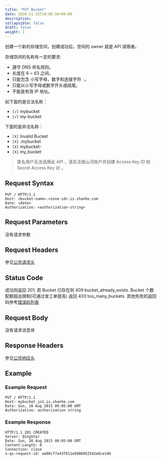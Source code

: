 ```yaml
---
title: "PUT Bucket"
date: 2020-11-25T10:08:56+09:00
description:
collapsible: false
draft: false
weight: 1
---
```



创建一个新的存储空间，创建成功后，空间的 owner 就是 API 调用者。

存储空间的名称有一定的要求:

- 遵守 DNS 命名规则。
- 长度在 6 ~ 63 之间。
- 只能包含 小写字母，数字和连接字符 `-`。
- 只能以小写字母或数字开头或结尾。
- 不能是有效 IP 地址。

如下面的是合法名称：

- `[√]` mybucket
- `[√]` my-bucket

下面的是非法名称：

- `[X]` Invalid Bucket
- `[X]` .mybucket
- `[X]` mybucket-
- `[X]` my_bucket

> 匿名用户无法调用此 API ，请先注册山河账户并创建 Access Key ID 和 Secret Access Key 对 。

## Request Syntax

```http
PUT / HTTP/1.1
Host: <bucket-name>.<zone-id>.is.shanhe.com
Date: <date>
Authorization: <authorization-string>
```

## Request Parameters

没有请求参数

## Request Headers

参见[公共请求头](../../common_header/#请求头字段-request-header)

## Status Code

成功则返回 201; 若 Bucket 已存在则 409 bucket_already_exists. Bucket 个数配额超出限制(可通过发工单提高) 返回 403 too_many_buckets.  其他失败的返回码参考[错误码列表](../../error_code/)

## Request Body

没有请求消息体

## Response Headers

参见[公共响应头](../../common_header/#响应头字段-request-header)

## Example

### Example Request

```http
PUT / HTTP/1.1
Host: mybucket.jn1.is.shanhe.com
Date: Sun, 16 Aug 2015 09:05:00 GMT
Authorization: authorization string
```

### Example Response

```http
HTTP/1.1 201 CREATED
Server: QingStor
Date: Sun, 16 Aug 2015 09:05:00 GMT
Content-Length: 0
Connection: close
x-qs-request-id: aa08cf7a43f611e5886952542e6ce14b
```
